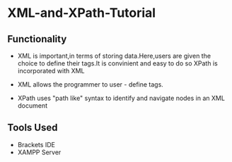 # XML-and-XPath-Tutorial

## Functionality

- XML is important,in terms of storing data.Here,users are given the choice to define their tags.It is convinient and easy to do so
XPath is incorporated with XML 

- XML allows the programmer to user - define tags.

- XPath uses "path like" syntax to identify and navigate nodes in an XML document 

## Tools Used

- Brackets IDE
- XAMPP Server

